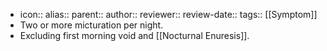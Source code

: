 - icon::
  alias::
  parent::
  author::
  reviewer::
  review-date::
  tags:: [[Symptom]]
- Two or more micturation per night.
- Excluding first morning void and [[Nocturnal Enuresis]].